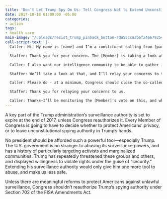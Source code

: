 ```yaml
---
title: 'Don’t Let Trump Spy On Us: Tell Congress Not to Extend Unconstitutional Surveillance'
date: 2017-10-18 01:00:00 -05:00
categories:
- action
tags:
- health care
main-image: "/uploads/resist_trump_pinback_button-rda55cca3b6f246679354fe72b3888ae1_k94r8_324.jpg"
call-script-text: |-
  Caller: Hi! My name is [name] and I’m a constituent calling from [part of state]. I’m calling because I’m concerned about Trump’s wide-ranging surveillance authority, and I want to urge Senator/Representative [name] not to reauthorize Section 702 of the FISA Amendments at the end of the year without closing the “backdoor search” loophole. In support of this reform, Senator/Representative should cosponsor the bipartisan USA RIGHTS Act from [for Senate: Senators Wyden and Paul, for House: Representatives Lofgren and Poe].

  Staffer: Thank you for your concern. The [Member] is taking a look at a number of options, but wants to be sure to preserve our intelligence-gathering capabilities for the fight against ISIS and other threats.

  Caller: I also want our intelligence community to be able to gather information on threats, but my concern is that current surveillance authority and practice - especially “backdoor searches” - go far beyond that goal, and allows the U.S. government to collect Americans’ communications and use it against them without a warrant.

  Staffer: We’ll take a look at that, and I’ll relay your concerns to the [Member].

  Caller: Please do - at a minimum, Congress should close the so-called “backdoor search” loophole which allows the FBI to search through collected data for Americans’ communications without a warrant. This is unconstitutional and makes us less safe, particular placing vulnerable communities at risk. If Congress isn’t going to make that reform, they should let Section 702 expire.

  Staffer: Thank you for relaying your concerns to us.

  Caller: Thanks—I’ll be monitoring the [Member]’s vote on this, and whether [he/she] co-sponsors the USA RIGHTS Act.
---
```


A key part of the Trump administration’s surveillance authority is set to expire at the end of 2017, unless Congress reauthorizes it. Every Member of Congress is going to have to decide whether to protect Americans’ privacy, or to leave unconstitutional spying authority in Trump’s hands.

No president should be afforded such a powerful tool—especially Trump. The U.S. government is no stranger to abusing its surveillance powers, and has a history of particularly targeting activists and marginalized communities. Trump has repeatedly threatened these groups and others, and displayed willingness to violate rights under the guise of “security.” Extending his surveillance authority would only give him one more tool to abuse, and make us less safe.

Unless there are meaningful reforms to protect Americans against unlawful surveillance, Congress shouldn’t reauthorize Trump’s spying authority under Section 702 of the FISA Amendments Act.